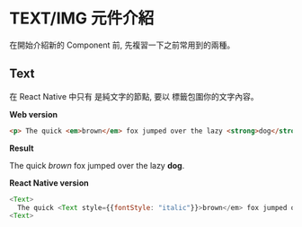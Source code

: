 # TEXT/IMG 元件介紹
在開始介紹新的 Component 前, 先複習一下之前常用到的兩種。

## Text
在 React Native 中只有 <Text> 是純文字的節點, 要以 <Text> 標籤包圍你的文字內容。

**Web version**
```html
<p> The quick <em>brown</em> fox jumped over the lazy <strong>dog</strong>.</p>
```

**Result**

<p> The quick <em>brown</em> fox jumped over the lazy <strong>dog</strong>.</p>

**React Native version**
```javascript
<Text>
  The quick <Text style={{fontStyle: "italic"}}>brown</em> fox jumped over the lazy <strong>dog</strong>.</p>
<Text>
```